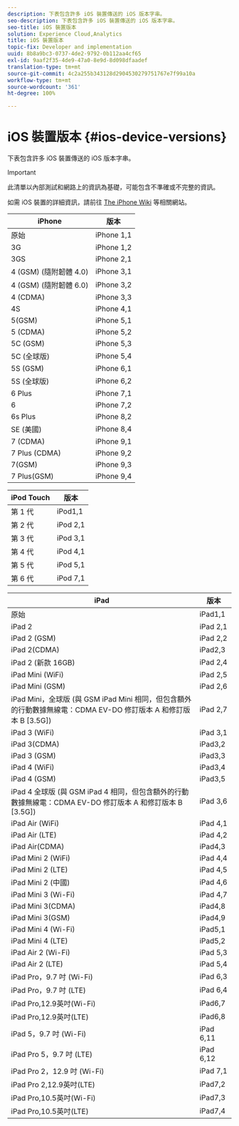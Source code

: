 ```yaml
---
description: 下表包含許多 iOS 裝置傳送的 iOS 版本字串。
seo-description: 下表包含許多 iOS 裝置傳送的 iOS 版本字串。
seo-title: iOS 裝置版本
solution: Experience Cloud,Analytics
title: iOS 裝置版本
topic-fix: Developer and implementation
uuid: 8b8a9bc3-0737-4de2-9792-0b112aa4cf65
exl-id: 9aaf2f35-4de9-47a0-8e9d-8d098dfaadef
translation-type: tm+mt
source-git-commit: 4c2a255b343128d2904530279751767e7f99a10a
workflow-type: tm+mt
source-wordcount: '361'
ht-degree: 100%

---
```


# iOS 裝置版本 {#ios-device-versions}

下表包含許多 iOS 裝置傳送的 iOS 版本字串。

>[!IMPORTANT]
>
>此清單以內部測試和網路上的資訊為基礎，可能包含不準確或不完整的資訊。

如需 iOS 裝置的詳細資訊，請前往 [The iPhone Wiki](https://theiphonewiki.com/wiki/Models) 等相關網站。

| **iPhone** | **版本** |
|---|---|
| 原始 | iPhone 1,1 |
| 3G | iPhone 1,2 |
| 3GS | iPhone 2,1 |
| 4 (GSM) (隨附韌體 4.0) | iPhone 3,1 |
| 4 (GSM) (隨附韌體 6.0) | iPhone 3,2 |
| 4 (CDMA) | iPhone 3,3 |
| 4S | iPhone 4,1 |
| 5(GSM) | iPhone 5,1 |
| 5 (CDMA) | iPhone 5,2 |
| 5C (GSM) | iPhone 5,3 |
| 5C (全球版) | iPhone 5,4 |
| 5S (GSM) | iPhone 6,1 |
| 5S (全球版) | iPhone 6,2 |
| 6 Plus | iPhone 7,1 |
| 6 | iPhone 7,2 |
| 6s Plus | iPhone 8,2 |
| SE (美國) | iPhone 8,4 |
| 7 (CDMA) | iPhone 9,1 |
| 7 Plus (CDMA) | iPhone 9,2 |
| 7(GSM) | iPhone 9,3 |
| 7 Plus(GSM) | iPhone 9,4 |

| **iPod Touch** | **版本** |
|---|---|
| 第 1 代 | iPod1,1 |
| 第 2 代 | iPod 2,1 |
| 第 3 代 | iPod 3,1 |
| 第 4 代 | iPod 4,1 |
| 第 5 代 | iPod 5,1 |
| 第 6 代 | iPod 7,1 |

| **iPad** | **版本** |
|---|---|
| 原始 | iPad1,1 |
| iPad 2 | iPad 2,1 |
| iPad 2 (GSM) | iPad 2,2 |
| iPad 2(CDMA) | iPad2,3 |
| iPad 2 (新款 16GB) | iPad 2,4 |
| iPad Mini (WiFi) | iPad 2,5 |
| iPad Mini (GSM) | iPad 2,6 |
| iPad Mini，全球版 (與 GSM iPad Mini 相同，但包含額外的行動數據無線電：CDMA EV-DO 修訂版本 A 和修訂版本 B [3.5G]) | iPad 2,7 |
| iPad 3 (WiFi) | iPad 3,1 |
| iPad 3(CDMA) | iPad3,2 |
| iPad 3 (GSM) | iPad3,3 |
| iPad 4 (WiFi) | iPad3,4 |
| iPad 4 (GSM) | iPad3,5 |
| iPad 4 全球版 (與 GSM iPad 4 相同，但包含額外的行動數據無線電：CDMA EV-DO 修訂版本 A 和修訂版本 B [3.5G]) | iPad 3,6 |
| iPad Air (WiFi) | iPad 4,1 |
| iPad Air (LTE) | iPad 4,2 |
| iPad Air(CDMA) | iPad4,3 |
| iPad Mini 2 (WiFi) | iPad 4,4 |
| iPad Mini 2 (LTE) | iPad 4,5 |
| iPad Mini 2 (中國) | iPad 4,6 |
| iPad Mini 3 (Wi-Fi) | iPad 4,7 |
| iPad Mini 3(CDMA) | iPad4,8 |
| iPad Mini 3(GSM) | iPad4,9 |
| iPad Mini 4 (Wi-Fi) | iPad5,1 |
| iPad Mini 4 (LTE) | iPad5,2 |
| iPad Air 2 (Wi-Fi) | iPad 5,3 |
| iPad Air 2 (LTE) | iPad 5,4 |
| iPad Pro，9.7 吋 (Wi-Fi) | iPad 6,3 |
| iPad Pro，9.7 吋 (LTE) | iPad 6,4 |
| iPad Pro,12.9英吋(Wi-Fi) | iPad6,7 |
| iPad Pro,12.9英吋(LTE) | iPad6,8 |
| iPad 5，9.7 吋 (Wi-Fi) | iPad 6,11 |
| iPad Pro 5，9.7 吋 (LTE) | iPad 6,12 |
| iPad Pro 2，12.9 吋 (Wi-Fi) | iPad 7,1 |
| iPad Pro 2,12.9英吋(LTE) | iPad7,2 |
| iPad Pro,10.5英吋(Wi-Fi) | iPad7,3 |
| iPad Pro,10.5英吋(LTE) | iPad7,4 |
